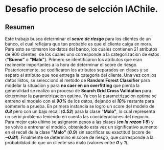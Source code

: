 # Desafio proceso de selcción IAChile.

## Resumen

Este trabajo busca determinar el ***score de riesgo*** para los clientes de un banco, el cual reflejara que tan probable es que el cliente caiga en mora. Para esto se tomaron los datos del banco, los cuales contienen 21 atributos de 900 clientes, de los cuales uno corresponde a la categorizacion de estos (**"Bueno"** o **"Malo"**). Primero se identificaron los atributos que eran realmente importantes a la hora de determinar el score de riesgo. Posterioremente, se codificaron los atributos separados en clases y se separo el atributo que nos entrega la categoria del cliente. Una vez con los datos listos, se seleccionó el metodo de **Random Forest Classifier** para modelar la situacion y para **no caer en un overfitting** que pierda la generalidad se realizo un proceso de **Search Grid Cross Validation** para determinar la parametrizacion optima. Ya con la parametrización optima se entreno el modelo con el ***90%*** de los datos, dejando el ***10%*** restante para someterlo a prueba. En primera instancia se logro un score del modelo de ***0.8*** pero con un bajo recall (***0.52***) para la clase **"Malo"**, lo cual representa un serio problema teniendo en cuenta las concideraciones del negocio. Para mejor esto ultimo se asignaron pesos a las clases (***en la razon 1:5***) y se volvio a entrenar el modelo, obteniedo esta vez un significativo aumento en el recall de la clase **"Malo"** (***0.9***) sin sacrificar su exactitud (score de ***~0.81***). Finalmente se determino el score de riesgo, que corresponde a la probabilidad de que un cliente sea malo (valores entre ***0*** y ***1***).
